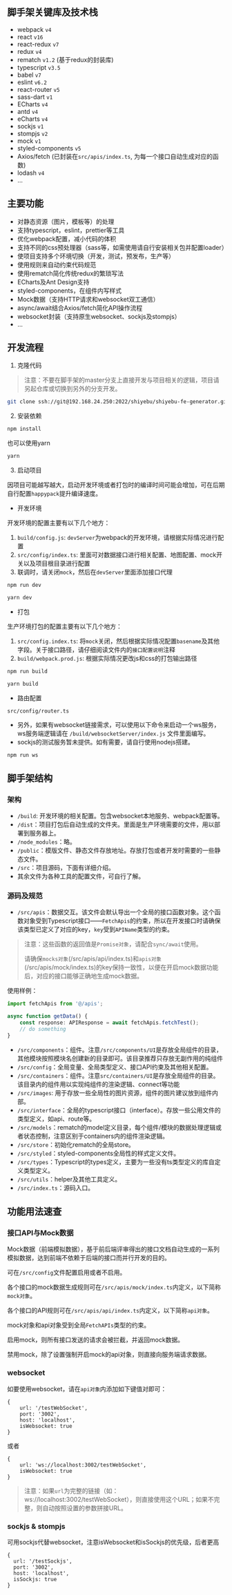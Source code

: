 ## 脚手架关键库及技术栈

- webpack `v4`
- react `v16`
- react-redux `v7`
- redux `v4`
- rematch `v1.2` (基于redux的封装库)
- typescript `v3.5`
- babel `v7`
- eslint `v6.2`
- react-router `v5`
- sass-dart `v1`
- ECharts `v4`
- antd `v4`
- eCharts `v4`
- sockjs `v1`
- stompjs `v2`
- mock `v1`
- styled-components `v5`
- Axios/fetch (已封装在`src/apis/index.ts`, 为每一个接口自动生成对应的函数)
- lodash `v4`
- ...

## 主要功能

- 对静态资源（图片，模板等）的处理
- 支持typescript，eslint，prettier等工具
- 优化webpack配置，减小代码的体积
- 支持不同的css预处理器（sass等，如需使用请自行安装相关包并配置loader）
- 使项目支持多个环境切换（开发，测试，预发布，生产等）
- 使用规则来自动约束代码规范
- 使用rematch简化传统redux的繁琐写法
- ECharts及Ant Design支持
- styled-components，在组件内写样式
- Mock数据（支持HTTP请求和websocket双工通信）
- async/await结合Axios/fetch简化API操作流程
- websocket封装（支持原生websocket、sockjs及stompjs）
- ...

## 开发流程

1. 克隆代码

> 注意：不要在脚手架的master分支上直接开发与项目相关的逻辑，项目请另起仓库或切换到另外的分支开发。

```bash
git clone ssh://git@192.168.24.250:2022/shiyebu/shiyebu-fe-generator.git
```

2. 安装依赖

```bash
npm install
```

也可以使用yarn

```bash
yarn
```

3. 启动项目

因项目可能越写越大，启动开发环境或者打包时的编译时间可能会增加，可在后期自行配置`happypack`提升编译速度。

- 开发环境

开发环境的配置主要有以下几个地方：
1. `build/config.js`: `devServer`为webpack的开发环境，请根据实际情况进行配置
2. `src/config/index.ts`: 里面可对数据接口进行相关配置、地图配置、mock开关以及项目根目录进行配置
3. 联调时，请关闭`mock`，然后在`devServer`里面添加接口代理

```bash
npm run dev
```

```bash
yarn dev
```

- 打包

生产环境打包的配置主要有以下几个地方：
1. `src/config.index.ts`: 将`mock`关闭，然后根据实际情况配置`basename`及其他字段。关于接口路径，请仔细阅读文件内的`接口配置说明`注释
2. `build/webpack.prod.js`: 根据实际情况更改js和css的打包输出路径

```bash
npm run build
```

```bash
yarn build
```

- 路由配置

`src/config/router.ts`

- 另外，如果有websocket链接需求，可以使用以下命令来启动一个ws服务，ws服务端逻辑请在 `/build/websocketServer/index.js` 文件里面编写。
- sockjs的测试服务暂未提供。如有需要，请自行使用nodejs搭建。


```bash
npm run ws
```

## 脚手架结构

### 架构

- `/build`: 开发环境的相关配置。包含websocket本地服务、webpack配置等。
- `/dist`：项目打包后自动生成的文件夹。里面是生产环境需要的文件，用以部署到服务器上。
- `/node_modules`：略。
- `/public`：模版文件、静态文件存放地址。存放打包或者开发时需要的一些静态文件。
- `/src`：项目源码，下面有详细介绍。
- 其余文件为各种工具的配置文件，可自行了解。

### 源码及规范

- `/src/apis`：数据交互。该文件会默认导出一个全局的接口函数对象。这个函数对象受到Typescript接口——`FetchApis`的约束，所以在开发接口时请确保该类型已定义了对应的key，`key`受到`APIName`类型的约束。

> 注意：这些函数的返回值是`Promise对象`，请配合`sync/await`使用。
>
> 请确保`mocks对象`(/src/apis/api/index.ts)和`apis对象`(/src/apis/mock/index.ts)的key保持一致性，以便在开启mock数据功能后，对应的接口能够正确地生成mock数据。

使用样例：
```typescript
import fetchApis from '@/apis';

async function getData() {
    const response: APIResponse = await fetchApis.fetchTest();
    // do something
}
```

- `/src/components`：组件。注意`/src/components/UI`是存放全局组件的目录，其他模块按照模块名创建新的目录即可。该目录推荐只存放无副作用的纯组件
- `/src/config`：全局变量、全局类型定义、接口API约束及其他相关配置。
- `/src/containers`：组件。注意`src/containers/UI`是存放全局组件的目录。该目录内的组件用以实现纯组件的渲染逻辑、connect等功能
- `/src/images`: 用于存放一些全局性的图片资源，组件的图片建议放到组件内部。
- `/src/interface`：全局的typescript接口（interface）。存放一些公用文件的类型定义，如api、route等。
- `/src/models`：rematch的model定义目录，每个组件/模块的数据处理逻辑或者状态控制，注意区别于containers内的组件渲染逻辑。
- `/src/store`：初始化rematch的全局store。
- `/src/styled`：styled-components全局性的样式定义文件。
- `/src/types`：Typescript的types定义，主要为一些没有ts类型定义的库自定义类型定义。
- `/src/utils`：helper及其他工具定义。
- `/src/index.ts`：源码入口。

## 功能用法速查

### 接口API与Mock数据

Mock数据（前端模拟数据），基于前后端评审得出的接口文档自动生成的一系列模拟数据，达到前端不依赖于后端的接口而并行开发的目的。

可在`/src/config`文件配置启用或者不启用。

各个接口的mock数据生成规则可在`/src/apis/mock/index.ts`内定义，以下简称`mock对象`。

各个接口的API规则可在`/src/apis/api/index.ts`内定义，以下简称`api对象`。

mock对象和api对象受到全局`FetchAPIs`类型的约束。

启用mock，则所有接口发送的请求会被拦截，并返回mock数据。

禁用mock，除了设置强制开启mock的api对象，则直接向服务端请求数据。

### websocket

如要使用websocket，请在`api对象`内添加如下键值对即可：

```json5
{
    url: '/testWebSocket',
    port: '3002',
    host: 'localhost',
    isWebsocket: true
}
```

或者

```json5
{
    url: 'ws://localhost:3002/testWebSocket',
    isWebsocket: true
}
```

> 注意：如果`url`为完整的链接（如：ws://localhost:3002/testWebSocket），则直接使用这个URL；如果不完整，则自动按照设置的参数拼接URL。

### sockjs & stompjs

可用sockjs代替websocket，注意isWebsocket和isSockjs的优先级，后者更高

```json5
{
  url: '/testSockjs',
  port: '3002',
  host: 'localhost',
  isSockjs: true
}
```